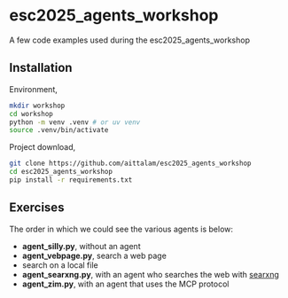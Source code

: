 # esc2025_agents_workshop
A few code examples used during the esc2025_agents_workshop

## Installation

Environment,

```sh
mkdir workshop
cd workshop
python -m venv .venv # or uv venv
source .venv/bin/activate
```

Project download,

```sh
git clone https://github.com/aittalam/esc2025_agents_workshop
cd esc2025_agents_workshop
pip install -r requirements.txt
```

## Exercises

The order in which we could see the various agents is below:

* **agent_silly.py**, without an agent
* **agent_vebpage.py**, search a web page
* search on a local file
* **agent_searxng.py**, with an agent who searches the web with [searxng](https://docs.searxng.org/)
* **agent_zim.py**, with an agent that uses the MCP protocol
